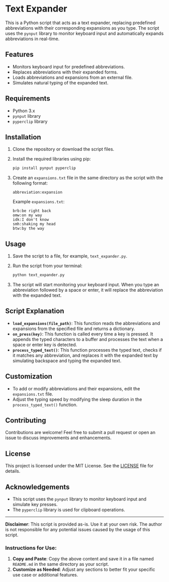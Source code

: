 


# Text Expander

This is a Python script that acts as a text expander, replacing predefined abbreviations with their corresponding expansions as you type. The script uses the `pynput` library to monitor keyboard input and automatically expands abbreviations in real-time.

## Features

- Monitors keyboard input for predefined abbreviations.
- Replaces abbreviations with their expanded forms.
- Loads abbreviations and expansions from an external file.
- Simulates natural typing of the expanded text.

## Requirements

- Python 3.x
- `pynput` library
- `pyperclip` library

## Installation

1. Clone the repository or download the script files.
2. Install the required libraries using pip:

   ```bash
   pip install pynput pyperclip
   ```

3. Create an `expansions.txt` file in the same directory as the script with the following format:

   ```
   abbreviation:expansion
   ```

   Example `expansions.txt`:

   ```
   brb:be right back
   omw:on my way
   idk:I don't know
   smh:shaking my head
   btw:by the way
   ```

## Usage

1. Save the script to a file, for example, `text_expander.py`.
2. Run the script from your terminal:

   ```bash
   python text_expander.py
   ```

3. The script will start monitoring your keyboard input. When you type an abbreviation followed by a space or enter, it will replace the abbreviation with the expanded text.

## Script Explanation

- **`load_expansions(file_path)`**: This function reads the abbreviations and expansions from the specified file and returns a dictionary.
- **`on_press(key)`**: This function is called every time a key is pressed. It appends the typed characters to a buffer and processes the text when a space or enter key is detected.
- **`process_typed_text()`**: This function processes the typed text, checks if it matches any abbreviation, and replaces it with the expanded text by simulating backspace and typing the expanded text.

## Customization

- To add or modify abbreviations and their expansions, edit the `expansions.txt` file.
- Adjust the typing speed by modifying the sleep duration in the `process_typed_text()` function.

## Contributing

Contributions are welcome! Feel free to submit a pull request or open an issue to discuss improvements and enhancements.

## License

This project is licensed under the MIT License. See the [LICENSE](LICENSE) file for details.

## Acknowledgements

- This script uses the `pynput` library to monitor keyboard input and simulate key presses.
- The `pyperclip` library is used for clipboard operations.

---

**Disclaimer**: This script is provided as-is. Use it at your own risk. The author is not responsible for any potential issues caused by the usage of this script.


### Instructions for Use:

1. **Copy and Paste**: Copy the above content and save it in a file named `README.md` in the same directory as your script.
2. **Customize as Needed**: Adjust any sections to better fit your specific use case or additional features.
